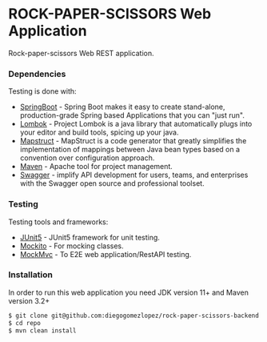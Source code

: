 # ROCK-PAPER-SCISSORS Web Application
Rock-paper-scissors Web REST application.

### Dependencies

Testing is done with:

* [SpringBoot](https://spring.io/projects/spring-boot) - Spring Boot makes it easy to create stand-alone, production-grade Spring based Applications that you can "just run".
* [Lombok](https://projectlombok.org/) - Project Lombok is a java library that automatically plugs into your editor and build tools, spicing up your java.
* [Mapstruct](https://mapstruct.org/) - MapStruct is a code generator that greatly simplifies the implementation of mappings between Java bean types based on a convention over configuration approach.
* [Maven](https://maven.apache.org/) - Apache tool for project management.
* [Swagger](https://swagger.io/) - implify API development for users, teams, and enterprises with the Swagger open source and professional toolset.


### Testing

Testing tools and frameworks:

* [JUnit5](https://junit.org/junit5/) - JUnit5 framework for unit testing.
* [Mockito](https://site.mockito.org/) - For mocking classes.
* [MockMvc](https://spring.io/guides/gs/testing-web/) - To E2E web application/RestAPI testing.


### Installation

In order to run this web application you need JDK version 11+ and Maven version 3.2+

```sh
$ git clone git@github.com:diegogomezlopez/rock-paper-scissors-backend.git
$ cd repo
$ mvn clean install
```
